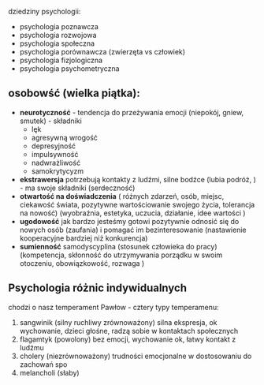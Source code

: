 dziedziny psychologii:
- psychologia poznawcza
- psychologia rozwojowa
- psychologia społeczna
- psychologia porównawcza (zwierzęta vs człowiek)
- psychologia fizjologiczna
- psychologia psychometryczna

## osobowść (wielka piątka):
- **neurotyczność**  - tendencja do przeżywania emocji (niepokój, gniew, smutek) - składniki
	- lęk
	- agresywną wrogość
	- depresyjność
	- impulsywność
	- nadwrażliwość
	- samokrytycyzm
- **ekstrawersja** potrzebują kontakty z ludźmi, silne bodźce (lubia podróż, ) - ma swoje składniki (serdeczność)
- **otwartość na doświadczenia** ( różnych zdarzeń, osób, miejsc, ciekawość świata, pozytywne wartościowanie swojego życia, tolerancja na nowość) (wyobraźnia, estetyka, uczucia, działanie, idee wartości )
- **ugodowość**  jak bardzo jesteśmy gotowi pozytywnie odnosić się do nowych osób (zaufania) i pomagać im bezinteresowanie (nastawienie kooperacyjne bardziej niż konkurencja)
- **sumienność** samodyscyplina (stosunek człowieka do pracy) (kompetencja, skłonność do utrzymywania porządku w swoim otoczeniu, obowiązkowość, rozwaga )


## Psychologia różnic indywidualnych
chodzi o nasz temperament
Pawłow - cztery typy temperamenu:
1. sangwinik (silny ruchliwy zrównoważony)
silna ekspresja, ok wychowanie, dzieci głośne, radzą sobie w kontaktach społecznych
3. flagamtyk (powolony)
bez emocji, wychowanie ok, łatwy kontakt z ludźmu
5. cholery (niezrównoważony)
trudności emocjonalne w dostosowaniu do zachowań spo
7. melancholi (słaby)












